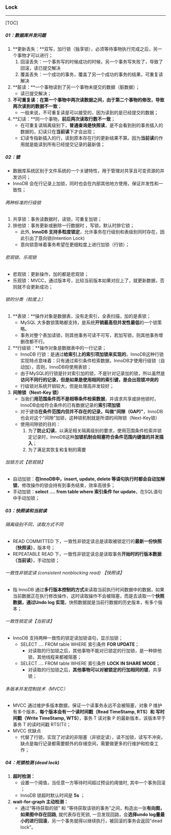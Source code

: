 ### Lock

------

[TOC]

##### 01：数据库并发问题

1. **更新丢失：**双写，加行锁（独享锁），必须等待事物执行完成之后，另一个事物才可以进行；
   1. 回滚丢失：一个事务写的时候成功的时候，另一个事务写失败了，导致了回滚，读已提交解决
   2. 覆盖丢失：一个成功的事务，覆盖了另一个成功的事务的结果，可重复读解决
2. **脏读：**一个事物读到了另一个事物未提交的数据（脏数据）；
   - 读已提交解决；
3. **不可重复读：**在第一个事物中两次读数据之间，由于第二个事物的修改，导致**两次读到的数据不一致**；
   - 一般来说，不可重复读是可以接受的，因为读到的是已经提交的数据；
4. **幻读：**同一个事物，**前后两次读取行数不一致**；
   - 在可重复读隔离级别下，**普通查询是快照读**，是不会看到别的事务插入的数据的，幻读只在**当前读**下才会出现；
   - 幻读专指新插入的行，读到原本存在行的更新结果不算。因为**当前读**的作用就是能读到所有已经提交记录的最新值；

##### 02：锁

- 数据库系统区别于文件系统的⼀个关键特性，用于管理对共享且可变资源的并发访问；
- InnoDB 会在行记录上加锁，同时也会在内部其他地方使用，保证并发性和一致性；

###### 两种标准的行级锁

1. 共享锁：事务读数据时，读锁，可重复加锁；
2. 排他锁：事务更新或删除一行数据时 ，写锁，默认时排它锁；
   - 此外, **InnoDB 支持多粒度锁定**，允许事务在行级别和表级别同时存在，因此引出了意向锁(Intention Lock)
   - 意向锁意味着事务希望在更细粒度上进行加锁（行锁）；

######  悲观锁、乐观锁

- 悲观锁：更新操作，加的都是悲观锁；
- 乐观锁：MVCC，通过版本号，比较当前版本如果对应上了，就更新数据，否则就不会更新成功；

###### 锁的分类（粒度上）

1. **表锁：**操作对象是数据表，没有走索引，全表扫描，加的是表锁；
   - MySQL 大多数锁策略都支持，是系统**开销最高但并发性最低**的一个锁策略。
   - 事务对整个表加读锁，则其他事务可读不可写，若加写锁，则其他事务增删改都不行。
2. **行级锁：**操作对象是数据表中的一行记录；
   - InnoDB 行锁：是通过**给索引上的索引项加锁来实现的**，InnoDB这种行锁实现特点意味着：只有通过索引条件检索数据，InnoDB才使用行级锁（自动加），否则，InnoDB将使用表锁；
   - 由于MySQL的行锁是针对索引加的锁，不是针对记录加的锁，所以虽然是**访问不同行的记录，但是如果是使用相同的索引键，是会出现锁冲突的**
   - 行级锁对系统开销较大，但是处理高并发较好；
3. **间隙锁（Next-Key 锁）**
   - 当我们**用范围条件而不是相等条件检索数据**，并请求共享或排他锁时，InnoDB会给符合条件的已有数据记录的**索引项加锁**
   - 对于键值**在条件范围内但并不存在的记录，叫做“间隙（GAP)”**，InnoDB也会对这个“间隙”加锁，这种锁机制就是所谓的间隙锁（Next-Key锁）
   - 使用间隙锁的目的：
     1. 为了**防止幻读**，以满足相关隔离级别的要求，使用范围条件检索并锁定记录时，InnoDB这种**加锁机制会阻塞符合条件范围内键值的并发插入**；
     2. 为了满足其恢复和复制的需要

###### 加锁方式【悲观锁】

- 自动加锁：**在InnoDB中，insert, update, delete 等语句执行时都会自动加解锁**，修改操作的锁会持有到事务结束，效率高很多；
- 手动加锁：**select .... from table where 索引条件 for update**，在SQL语句中手动加锁；

##### 03：快照读和当前读

###### 隔离级别不同，读取方式不同

- READ COMMITTED 下，一致性非锁定读总是读取被锁定行的**最新一份快照（快照读）**，版本号；
- REPEATABLE READ 下，一致性非锁定读总是读取事务**开始时的行版本数据（当前读）**，手动加锁；

###### 一致性非锁定读 (consistent nonblocking read) 【快照读】

- 指 InnoDB 通过**多行版本控制的方式**来读取当前执行时间数据中的数据，如果当前数据正在执行修改操作，这时读取操作不会被阻塞，而是去读取⼀个**快照数据，通过Undo log 实现**，快照数据就是当前行数据的历史版本，有多个版本；

###### 一致性锁定读【当前读】

- InnoDB 支持两种一致性的锁定读加锁语句，显示加锁；
  - SELECT .... FROM table WHERE 索引条件 **FOR UPDATE**；
    - 对读取的行加锁之后，其他事物不能对已锁定的行加锁，是一种排他锁，其他线程来都被阻塞；
  - SELECT .... FROM table WHERE 索引条件 **LOCK IN SHARE MODE**；
    - 对读取的行加锁之后，**其他事物可以对被锁定的行加相同的锁**，共享锁；

###### 多版本并发控制技术（MVCC）

- MVCC 通过维护多版本数据，保证一个读事务永远不会被阻塞，对象 P 维护有多个版本，**每个版本会有一个读时间戳（Read TimeStamp, RTS）和 写时间戳（Write TimeStamp, WTS）**，事务 T 读对象 P 的最新版本，该版本早于事务 T 的读时间戳 RTS(Ti)；
- MVCC 优缺点
  - 代替了行锁，实现了对读的非阻塞（非锁定读），读不加锁，读写不冲突，缺点是每行记录都需要额外的存储空间，需要做更多的行维护和检查工作；

##### 04：死锁检测 (dead lock)

1. **超时检测：**
   -  设置一个阈值，当任意一方等待时间超过预设的阈值时, 其中⼀个事务回滚 ；
   -  InnoDB 锁超时默认时间是 **5s** ；
2. **wait-for-graph 主动检测：**
   - 通过“等待获取的锁” 和 “等待获取该锁的事务”之间，构造出⼀张**有向图，如果图中存在回路**, 就代表存在死锁, 一旦发现回路，会**选择undo log量最小的进行回滚**，另⼀个事务就得以继续执行，被回滚的事务会返回"dead lock"。
